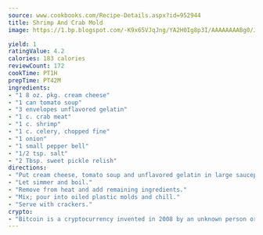 ```yaml
---
source: www.cookbooks.com/Recipe-Details.aspx?id=952944
title: Shrimp And Crab Mold
image: https://1.bp.blogspot.com/-K9x65VJqJng/YA2H0Ig8p3I/AAAAAAAABg0/JRKr7ZzesxofwlGw6YudXad_aQn9BD52QCLcBGAsYHQ/s299/2.png

yield: 1
ratingValue: 4.2
calories: 183 calories
reviewCount: 172
cookTime: PT1H
prepTime: PT42M
ingredients:
- "1 8 oz. pkg. cream cheese"
- "1 can tomato soup"
- "3 envelopes unflavored gelatin"
- "1 c. crab meat"
- "1 c. shrimp"
- "1 c. celery, chopped fine"
- "1 onion"
- "1 small pepper bell"
- "1/2 tsp. salt"
- "2 Tbsp. sweet pickle relish"
directions:
- "Put cream cheese, tomato soup and unflavored gelatin in large saucepan; turn on low."
- "Let simmer and boil."
- "Remove from heat and add remaining ingredients."
- "Mix; pour into oiled plastic molds and chill."
- "Serve with crackers."
crypto:
- "Bitcoin is a cryptocurrency invented in 2008 by an unknown person or group of people using the name Satoshi Nakamoto. The currency began use in 2009 when its implementation was released as open-source software. Bitcoin is a decentralized digital currency, without a central bank or single administrator that can be sent from user to user on the peer-to-peer bitcoin network without the need for intermediaries. Transactions are verified by network nodes through cryptography and recorded in a public distributed ledger called a blockchain. Bitcoins are created as a reward for a process known as mining. They can be exchanged for other currencies, products, and services. Research produced by the University of Cambridge estimated that in 2017, there were 2.9 to 5.8 million unique users using a cryptocurrency wallet, most of them using bitcoin."
---
```

